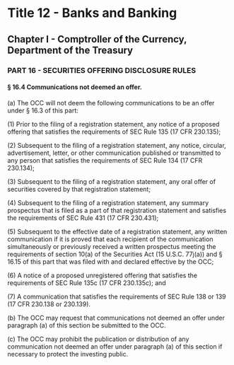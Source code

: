 
# Title 12 - Banks and Banking
## Chapter I - Comptroller of the Currency, Department of the Treasury
### PART 16 - SECURITIES OFFERING DISCLOSURE RULES
#### § 16.4 Communications not deemed an offer.

(a) The OCC will not deem the following communications to be an offer under § 16.3 of this part:

(1) Prior to the filing of a registration statement, any notice of a proposed offering that satisfies the requirements of SEC Rule 135 (17 CFR 230.135);

(2) Subsequent to the filing of a registration statement, any notice, circular, advertisement, letter, or other communication published or transmitted to any person that satisfies the requirements of SEC Rule 134 (17 CFR 230.134);

(3) Subsequent to the filing of a registration statement, any oral offer of securities covered by that registration statement;

(4) Subsequent to the filing of a registration statement, any summary prospectus that is filed as a part of that registration statement and satisfies the requirements of SEC Rule 431 (17 CFR 230.431);

(5) Subsequent to the effective date of a registration statement, any written communication if it is proved that each recipient of the communication simultaneously or previously received a written prospectus meeting the requirements of section 10(a) of the Securities Act (15 U.S.C. 77j(a)) and § 16.15 of this part that was filed with and declared effective by the OCC;

(6) A notice of a proposed unregistered offering that satisfies the requirements of SEC Rule 135c (17 CFR 230.135c); and

(7) A communication that satisfies the requirements of SEC Rule 138 or 139 (17 CFR 230.138 or 230.139).

(b) The OCC may request that communications not deemed an offer under paragraph (a) of this section be submitted to the OCC.

(c) The OCC may prohibit the publication or distribution of any communication not deemed an offer under paragraph (a) of this section if necessary to protect the investing public.
